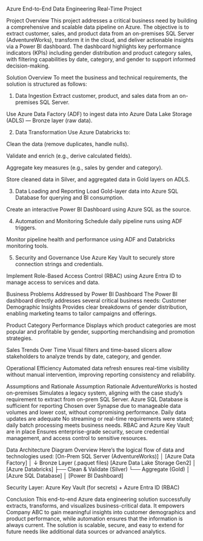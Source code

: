  Azure End-to-End Data Engineering Real-Time Project

Project Overview
This project addresses a critical business need by building a comprehensive and scalable data pipeline on Azure. The objective is to extract customer, sales, and product data from an on-premises SQL Server (AdventureWorks), transform it in the cloud, and deliver actionable insights via a Power BI dashboard. The dashboard highlights key performance indicators (KPIs) including gender distribution and product category sales, with filtering capabilities by date, category, and gender to support informed decision-making.

Solution Overview
To meet the business and technical requirements, the solution is structured as follows:
1. Data Ingestion
Extract customer, product, and sales data from an on-premises SQL Server.


Use Azure Data Factory (ADF) to ingest data into Azure Data Lake Storage (ADLS) — Bronze layer (raw data).


2. Data Transformation
Use Azure Databricks to:


Clean the data (remove duplicates, handle nulls).


Validate and enrich (e.g., derive calculated fields).


Aggregate key measures (e.g., sales by gender and category).


Store cleaned data in Silver, and aggregated data in Gold layers on ADLS.


3. Data Loading and Reporting
Load Gold-layer data into Azure SQL Database for querying and BI consumption.


Create an interactive Power BI Dashboard using Azure SQL as the source.


4. Automation and Monitoring
Schedule daily pipeline runs using ADF triggers.


Monitor pipeline health and performance using ADF and Databricks monitoring tools.


5. Security and Governance
Use Azure Key Vault to securely store connection strings and credentials.


Implement Role-Based Access Control (RBAC) using Azure Entra ID to manage access to services and data.



Business Problems Addressed by Power BI Dashboard
The Power BI dashboard directly addresses several critical business needs:
Customer Demographic Insights
 Provides clear breakdowns of gender distribution, enabling marketing teams to tailor campaigns and offerings.


Product Category Performance
 Displays which product categories are most popular and profitable by gender, supporting merchandising and promotion strategies.


Sales Trends Over Time
 Visual filters and time-based slicers allow stakeholders to analyze trends by date, category, and gender.


Operational Efficiency
 Automated data refresh ensures real-time visibility without manual intervention, improving reporting consistency and reliability.



Assumptions and Rationale
Assumption
Rationale
AdventureWorks is hosted on-premises
Simulates a legacy system, aligning with the case study’s requirement to extract from on-prem SQL Server.
Azure SQL Database is sufficient for reporting
Chosen over Synapse due to manageable data volumes and lower cost, without compromising performance.
Daily data updates are adequate
No streaming or real-time requirements were stated; daily batch processing meets business needs.
RBAC and Azure Key Vault are in place
Ensures enterprise-grade security, secure credential management, and access control to sensitive resources.


Data Architecture Diagram Overview
Here’s the logical flow of data and technologies used:
[On-Prem SQL Server (AdventureWorks)]
              │
       [Azure Data Factory]
              │
       ↓ Bronze Layer (.paquet files)
   [Azure Data Lake Storage Gen2]
              │
       [Azure Databricks]
     ├── Clean & Validate (Silver)
     └── Aggregate (Gold)
              │
      [Azure SQL Database]
              │
         [Power BI Dashboard]

Security Layer: Azure Key Vault (for secrets) + Azure Entra ID (RBAC)

Conclusion
This end-to-end Azure data engineering solution successfully extracts, transforms, and visualizes business-critical data. It empowers Company ABC to gain meaningful insights into customer demographics and product performance, while automation ensures that the information is always current. The solution is scalable, secure, and easy to extend for future needs like additional data sources or advanced analytics.



